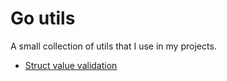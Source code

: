 # Go utils

A small collection of utils that I use in my projects.

- [Struct value validation](pkg/validate/validate.md)

